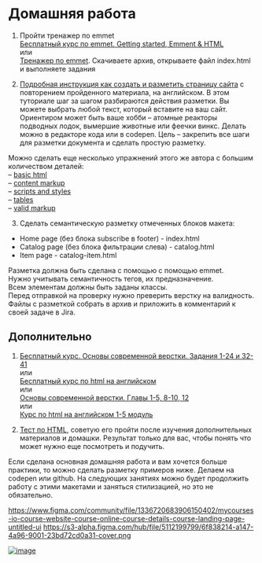 # Домашняя работа

1. Пройти тренажер по emmet    
   [Бесплатный курс по emmet. Getting started, Emment & HTML](https://www.udemy.com/course/emmet-start-coding-html-and-css-fast-and-easy/)    
   или    
   [Тренажер по emmet](https://github.com/kushedow/learnEmmet). Скачиваете архив, открываете файл index.html и выполняете задания  
   
2. [Подробная инструкция как создать и разметить страницу сайта](https://russmaxdesign.github.io/maxdesign-slides/01-html/106-creating-document.html) с повторением пройденного материала, на английском. В этом туториале шаг за шагом разбираются действия разметки. Вы можете выбрать любой текст, который вставите на ваш сайт. Ориентиром может быть ваше хобби – атомные реакторы подводных лодок, вымершие животные или феечки винкс. Делать можно в редакторе кода или в codepen. Цель – закрепить все шаги для разметки документа и сделать простую разметку. 

Можно сделать еще несколько упражнений этого же автора с большим количеством деталей:     
– [basic html](https://github.com/russmaxdesign/maxdesign-slides/blob/master/01-html/lesson01.pdf)    
– [content markup](https://github.com/russmaxdesign/maxdesign-slides/blob/master/01-html/lesson02.pdf)    
– [scripts and styles](https://github.com/russmaxdesign/maxdesign-slides/blob/master/01-html/lesson03.pdf)    
– [tables](https://github.com/russmaxdesign/maxdesign-slides/blob/master/01-html/lesson04.pdf)   
– [valid markup](https://github.com/russmaxdesign/maxdesign-slides/blob/master/01-html/lesson06.pdf)   

3. Сделать семантическую разметку отмеченных блоков макета:
- Home page (без блока subscribe в footer) - index.html
- Catalog page (без блока фильтрации слева) - catalog.html
- Item page - catalog-item.html

Разметка должна быть сделана с помощью с помощью emmet.   
Нужно учитывать семантичность тегов, их предназначение.   
Всем элементам должны быть заданы классы.    
Перед отправкой на проверку нужно преверить верстку на валидность.    
Файлы с разметкой собрать в архив и приложить в комментарий к своей задаче в Jira.   

## Дополнительно

1. [Бесплатный курс. Основы современной верстки. Задания 1-24 и 32-41](https://code-basics.com/ru/languages/html)    
   или     
   [Бесплатный курс по html на английском](https://www.freecodecamp.org/learn/2022/responsive-web-design/learn-html-by-building-a-cat-photo-app/)   
   или    
   [Основы современной верстки. Главы 1-5, 8-10, 12](https://ru.hexlet.io/courses/layout-designer-basics)    
   или    
   [Курс по html на английском 1-5 модуль](https://www.scaler.com/topics/html/)   

2. [Тест по HTML](https://ru.w3docs.com/quiz-start/osnovy-html), советую его пройти после изучения дополнительных материалов и домашки. Результат только для вас, чтобы понять что может нужно еще посмотреть и подучить. 

Если сделана основная домашняя работа и вам хочется больше практики, то можно сделать разметку примеров ниже. Делаем на codepen или github.
На следующих занятиях можно будет продолжить работу с этими макетами и заняться стилизацией, но это не обязательно. 

https://www.figma.com/community/file/1336720683906150402/mycourses-io-course-website-course-online-course-details-course-landing-page-untitled-ui
https://s3-alpha.figma.com/hub/file/5112199799/6f838214-a147-4a96-9001-23bd72cd0a31-cover.png

[![image](https://github.com/broacademy/HTML-course/assets/142417980/01fd6c0e-e777-4785-84e5-b7c410ecc76d)](https://www.figma.com/community/file/1336720683906150402/mycourses-io-course-website-course-online-course-details-course-landing-page-untitled-ui)

